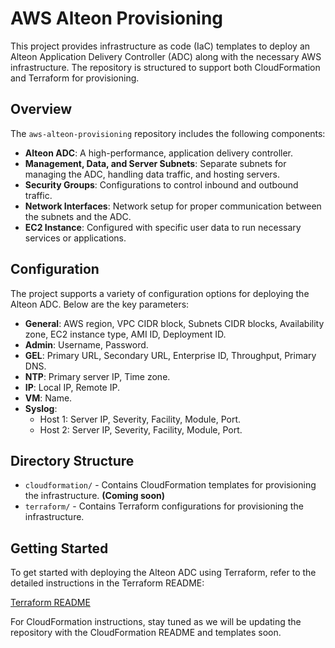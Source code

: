 # AWS Alteon Provisioning

This project provides infrastructure as code (IaC) templates to deploy an Alteon Application Delivery Controller (ADC) along with the necessary AWS infrastructure. The repository is structured to support both CloudFormation and Terraform for provisioning.

## Overview

The `aws-alteon-provisioning` repository includes the following components:

- **Alteon ADC**: A high-performance, application delivery controller.
- **Management, Data, and Server Subnets**: Separate subnets for managing the ADC, handling data traffic, and hosting servers.
- **Security Groups**: Configurations to control inbound and outbound traffic.
- **Network Interfaces**: Network setup for proper communication between the subnets and the ADC.
- **EC2 Instance**: Configured with specific user data to run necessary services or applications.

## Configuration

The project supports a variety of configuration options for deploying the Alteon ADC. Below are the key parameters:

- **General**: AWS region, VPC CIDR block, Subnets CIDR blocks, Availability zone, EC2 instance type, AMI ID, Deployment ID.
- **Admin**: Username, Password.
- **GEL**: Primary URL, Secondary URL, Enterprise ID, Throughput, Primary DNS.
- **NTP**: Primary server IP, Time zone.
- **IP**: Local IP, Remote IP.
- **VM**: Name.
- **Syslog**: 
  - Host 1: Server IP, Severity, Facility, Module, Port.
  - Host 2: Server IP, Severity, Facility, Module, Port.

## Directory Structure

- `cloudformation/` - Contains CloudFormation templates for provisioning the infrastructure. **(Coming soon)**
- `terraform/` - Contains Terraform configurations for provisioning the infrastructure.

## Getting Started

To get started with deploying the Alteon ADC using Terraform, refer to the detailed instructions in the Terraform README:

[Terraform README](terraform/README.md)

For CloudFormation instructions, stay tuned as we will be updating the repository with the CloudFormation README and templates soon.